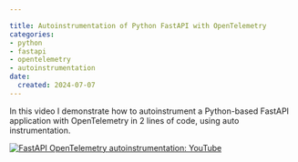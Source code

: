 ```yaml
---

title: Autoinstrumentation of Python FastAPI with OpenTelemetry
categories:
- python
- fastapi
- opentelemetry
- autoinstrumentation
date:
  created: 2024-07-07
---
```


In this video I demonstrate how to autoinstrument a Python-based FastAPI application with OpenTelemetry in 2 lines of code, using auto instrumentation.

<!-- more -->

[![FastAPI OpenTelemetry autoinstrumentation: YouTube](https://img.youtube.com/vi/xOmyeb3Ee10/0.jpg)](https://www.youtube.com/watch?v=xOmyeb3Ee10)
